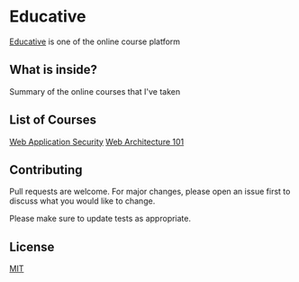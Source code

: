 # Educative

[Educative](https://www.educative.io/mycourses) is one of the online course platform

## What is inside?

Summary of the online courses that I've taken

## List of Courses

[Web Application Security](https://www.educative.io/courses/web-application-security-everyday-software-engineer)
[Web Architecture 101](https://www.educative.io/courses/web-application-software-architecture-101)

## Contributing
Pull requests are welcome. For major changes, please open an issue first to discuss what you would like to change.

Please make sure to update tests as appropriate.

## License
[MIT](https://choosealicense.com/licenses/mit/)

